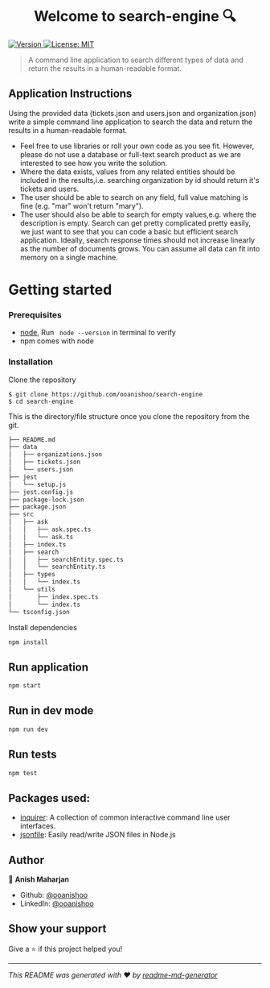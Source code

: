<h1 align="center">Welcome to search-engine 🔍</h1>
<p>
  <a href="https://www.npmjs.com/package/search-engine" target="_blank">
    <img alt="Version" src="https://img.shields.io/npm/v/search-engine.svg">
  </a>
  <a href="#" target="_blank">
    <img alt="License: MIT" src="https://img.shields.io/badge/License-MIT-yellow.svg" />
  </a>
</p>

> A command line application to search different types of data and return the results in a human-readable format.

## Application Instructions

Using the provided data (tickets.json and users.json and organization.json) write a simple command line application to search the data and return the results in a human-readable format.

- Feel free to use libraries or roll your own code as you see fit. However, please do not use a database or full-text search product as we are interested to see how you write the solution.
- Where the data exists, values from any related entities should be included in the results,i.e. searching organization by id should return it's tickets and users.
- The user should be able to search on any field, full value matching is fine (e.g. "mar" won't return "mary").
- The user should also be able to search for empty values,e.g. where the description is empty. Search can get pretty complicated pretty easily, we just want to see that you can code a basic but efficient search application. Ideally, search response times should not increase linearly as the number of documents grows. You can assume all data can fit into memory on a single machine.

# Getting started
### Prerequisites

- [node](https://nodejs.org/en/), Run ` node --version` in terminal to verify
- npm comes with node

### Installation

Clone the repository
```
$ git clone https://github.com/ooanishoo/search-engine
$ cd search-engine
```

This is the directory/file structure once you clone the repository from the git.

```sh
├── README.md
├── data
│   ├── organizations.json
│   ├── tickets.json
│   └── users.json
├── jest
│   └── setup.js
├── jest.config.js
├── package-lock.json
├── package.json
├── src
│   ├── ask
│   │   ├── ask.spec.ts
│   │   └── ask.ts
│   ├── index.ts
│   ├── search
│   │   ├── searchEntity.spec.ts
│   │   └── searchEntity.ts
│   ├── types
│   │   └── index.ts
│   └── utils
│       ├── index.spec.ts
│       └── index.ts
└── tsconfig.json
```
Install dependencies
```sh
npm install
```

## Run application

```sh
npm start
```

## Run in dev mode

```sh
npm run dev
```

## Run tests

```sh
npm test
```


## Packages used:
- [inquirer](https://www.npmjs.com/package/inquirer): A collection of common interactive command line user interfaces.
- [jsonfile](https://www.npmjs.com/package/jsonfile): Easily read/write JSON files in Node.js


## Author

👤 **Anish Maharjan**

* Github: [@ooanishoo](https://github.com/ooanishoo)
* LinkedIn: [@ooanishoo](https://www.linkedin.com/in/ooanishoo/)

## Show your support

Give a ⭐️ if this project helped you!

***
_This README was generated with ❤️ by [readme-md-generator](https://github.com/kefranabg/readme-md-generator)_
